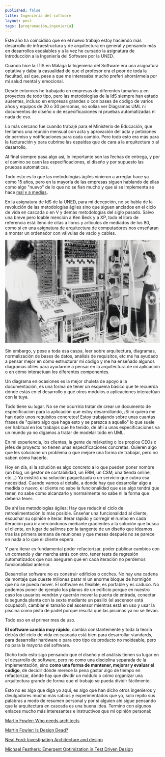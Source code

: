 ```yaml
---
published: false
title: Ingeniería del software
layout: post
tags: [programación,ingeniería] 
---
```


Este año ha coincidido que en el nuevo trabajo estoy haciendo más desarrollo de infraestructura y de arquitectura en general y pensando más en desarrollos escalables y a la vez he cursado la asignatura de Introducción a la Ingeniería del Software por la UNED.

Cuando hice la ITIS en Málaga la Ingeniería del Software era una asignatura optativa y daba la casualidad de que el profesor era el peor de toda la facultad, así que, pese a que me interesaba mucho preferí ahorrármela por mi salud mental y emocional.

Desde entonces he trabajado en empresas de diferentes tamaños y en proyectos de todo tipo, pero las metodologías de la IdS siempre han estado ausentes, incluso en empresas grandes o con bases de código de varios años y equipos de 20 o 30 personas, no solías ver Diagramas UML ni documentos de diseño o de especificaciones ni pruebas automatizadas ni nada de eso.

Lo más cercano fue cuando trabajé para el Ministerio de Educación, que teníamos una reunión mensual con acta y aprovación del acta y peticiones de permiso y notificaciones para cada cambio. Pero todo esto era más para la facturación y para cubrirse las espaldas que de cara a la arquitectura o al desarrollo.

Al final siempre pasa algo así, lo importante son las fechas de entrega, y por el camino se caen las especificaciones, el diseño y por supuesto las pruebas automáticas.

Todo esto es lo que las metodologías ágiles vinieron a arreglar hace ya como 15 años, pero en la mayoría de las empresas siguen hablando de ellas como algo "nuevo" de lo que no se fian mucho y que si se implementa se hace [mal y a medias](https://www.martinfowler.com/bliki/FlaccidScrum.html).

En la asignatura de IdS de la UNED, para mi decepción, no se habla de la revolución de las metodologías ágiles sino que siguen anclados en el ciclo de vida en cascada o en V y demás metodologías del siglo pasado. Salvo una breve pero loable mención a Ken Beck y a XP, todo el libro de referencia está lleno de citas a libros y artículos de mediados de los 80, como si en una asignatura de arquitectura de computadores nos enseñaran a montar un ordenador con válvulas de vacío y cables.

![foto del Colossus, el primer ordenador electrónico programable](/public/img/Colossus.jpg)

Sin embargo, y pese a toda esa caspa, leer sobre arquitectura, diagramas, normalización de bases de datos, análisis de requisitos, etc me ha ayudado a pensar mejor en cómo estructurar mi código y me ha enseñado algunos diagramas útiles para ayudarme a pensar en la arquitectura de mi aplicación o en cómo interactuan los diferentes componentes.

Un diagrama en ocasiones es la mejor chuleta de apoyo a la documentación, es una forma de tener un esquema básico que te recuerda dónde estás en el desarrollo y qué otros módulos o aplicaciones interactúan con la tuya.

Todo tiene su lugar. No se me ocurriría tratar de crear un documento de especificacion para la aplicación que estoy desarrollando, ¡Si ni quiera me han dado unos requisitos concretos! Estoy trabajando sobre unas cuantas frases de "quiero algo que haga esto y se parezca a aquello" lo que suele ser habitual en los trabajos que he tenido, de ahí a unas especificaciones va un mundo ya no digamos a tratar de modelar todo en UML.

En mi experiencia, los clientes, la gente de márketing o los propios CEOs o jefes de proyecto no tienen unas especificaciones concretas. Quieren algo que les solucione un problema o que mejore una forma de trabajar, pero no saben cómo hacerlo. 

Hoy en día, si la solución es algo concreto a lo que pueden poner nombre (un blog, un gestor de contabilidad, un ERM, un CSM, una tienda online, etc...) Ya existirá una solución paquetizada o un servicio que cubra esa necesidad. Cuando vamos al detalle, a donde hay que desarrollar algo a medida o nuevo, el cliente no sabe la funcionalidad que ese algo tendrá que tener, no sabe como alcanzarlo y normalmente no sabe ni la forma que debería tener. 

De ahí las metodologías ágiles: Hay que reducir el ciclo de retroalimentación lo más posible. Enseñar una funcionalidad al cliente, escuchar su opinión e iterar. Iterar rápido y corregir el rumbo en cada iteración para ir acercándonos mediante gradientes a la solución que busca el cliente, en lugar de salirnos por la tangente de un diseño que ideamos tras las primera semana de reuniones y que meses después no se parece en nada a lo que el cliente espera.

Y para iterar es fundamental poder refactorizar, poder publicar cambios con un comando y dar marcha atrás con otro, tener tests de regresión automatizados que nos aseguren que en cada iteración no perdemos funcionalidad anterior.

Desarrollar software no es construir edificios o coches. No hay una cadena de montaje que cueste millones parar ni un enorme bloque de hormigón que no se pueda mover. El software es flexible, es portable y es caduco. No podemos poner de ejemplo los planos de un edificio porque en nuestro caso los usuarios vendrán y querrán mover la puerta de entrada, conectar la segunda planta con la sexta mediante un pasillo (el ascensor está ocupado!), cambiar el tamaño del ascensor mientras está en uso y usar la piscina como pista de padel porque resulta que las piscinas ya no se llevan. 

Todo eso en el primer mes de uso. 

**El software cambia muy rápido**, cambia constantemente y toda la teoría detrás del ciclo de vida en cascada está bien para desarrollar standards, para desarrollar hardware o para otro tipo de producto no moldeable, pero no para la mayoría del software.

Dicho todo esto sigo pensando que el diseño y el análisis tienen su lugar en el desarrollo de software, pero no como una disciplina separada de la implementación, sino **como una forma de mantener, mejorar y evaluar el código**, de decidir dónde merece la pena gastar algo de tiempo en refactorizar, dónde hay que dividir un módulo o cómo organizar una arquitectura grande de forma que el trabajo se pueda dividir fácilmente.

Esto no es algo que diga yo aquí, es algo que han dicho otros ingenieros y divulgadores mucho más sabios y experimentados que yo, solo repito sus palabras a modo de resumen personal y por si alguien ahí sigue pensando que la arquitectura en cascada es una buena idea. Termino con algunos enlaces mucho más interesantes e instructivos que mi opinión personal:

[Martin Fowler: Who needs architects](https://martinfowler.com/ieeeSoftware/whoNeedsArchitect.pdf)

[Martin Fowler: Is Design Dead?](https://www.martinfowler.com/articles/designDead.html)

[Neal Ford: Investigating Architecture and design](https://www.ibm.com/developerworks/java/library/j-eaed1/index.html)

[Michael Feathers: Emergent Optimization in Test Driven Design](https://drive.google.com/file/d/0B8ZX1RoWHuiJandXOHRSSG1BV1U/view)


